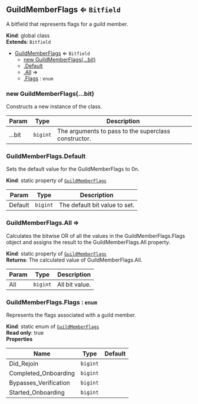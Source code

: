 <a name="GuildMemberFlags"></a>

## GuildMemberFlags ⇐ <code>Bitfield</code>
A bitfield that represents flags for a guild member.

**Kind**: global class  
**Extends**: <code>Bitfield</code>  

* [GuildMemberFlags](#GuildMemberFlags) ⇐ <code>Bitfield</code>
    * [new GuildMemberFlags(...bit)](#new_GuildMemberFlags_new)
    * [.Default](#GuildMemberFlags.Default)
    * [.All](#GuildMemberFlags.All) ⇒
    * [.Flags](#GuildMemberFlags.Flags) : <code>enum</code>

<a name="new_GuildMemberFlags_new"></a>

### new GuildMemberFlags(...bit)
Constructs a new instance of the class.


| Param | Type | Description |
| --- | --- | --- |
| ...bit | <code>bigint</code> | The arguments to pass to the superclass constructor. |

<a name="GuildMemberFlags.Default"></a>

### GuildMemberFlags.Default
Sets the default value for the GuildMemberFlags to 0n.

**Kind**: static property of [<code>GuildMemberFlags</code>](#GuildMemberFlags)  

| Param | Type | Description |
| --- | --- | --- |
| Default | <code>bigint</code> | The default bit value to set. |

<a name="GuildMemberFlags.All"></a>

### GuildMemberFlags.All ⇒
Calculates the bitwise OR of all the values in the GuildMemberFlags.Flags objectand assigns the result to the GuildMemberFlags.All property.

**Kind**: static property of [<code>GuildMemberFlags</code>](#GuildMemberFlags)  
**Returns**: The calculated value of GuildMemberFlags.All.  

| Param | Type | Description |
| --- | --- | --- |
| All | <code>bigint</code> | All bit value. |

<a name="GuildMemberFlags.Flags"></a>

### GuildMemberFlags.Flags : <code>enum</code>
Represents the flags associated with a guild member.

**Kind**: static enum of [<code>GuildMemberFlags</code>](#GuildMemberFlags)  
**Read only**: true  
**Properties**

| Name | Type | Default |
| --- | --- | --- |
| Did_Rejoin | <code>bigint</code> | <code></code> | 
| Completed_Onboarding | <code>bigint</code> | <code></code> | 
| Bypasses_Verification | <code>bigint</code> | <code></code> | 
| Started_Onboarding | <code>bigint</code> | <code></code> | 

